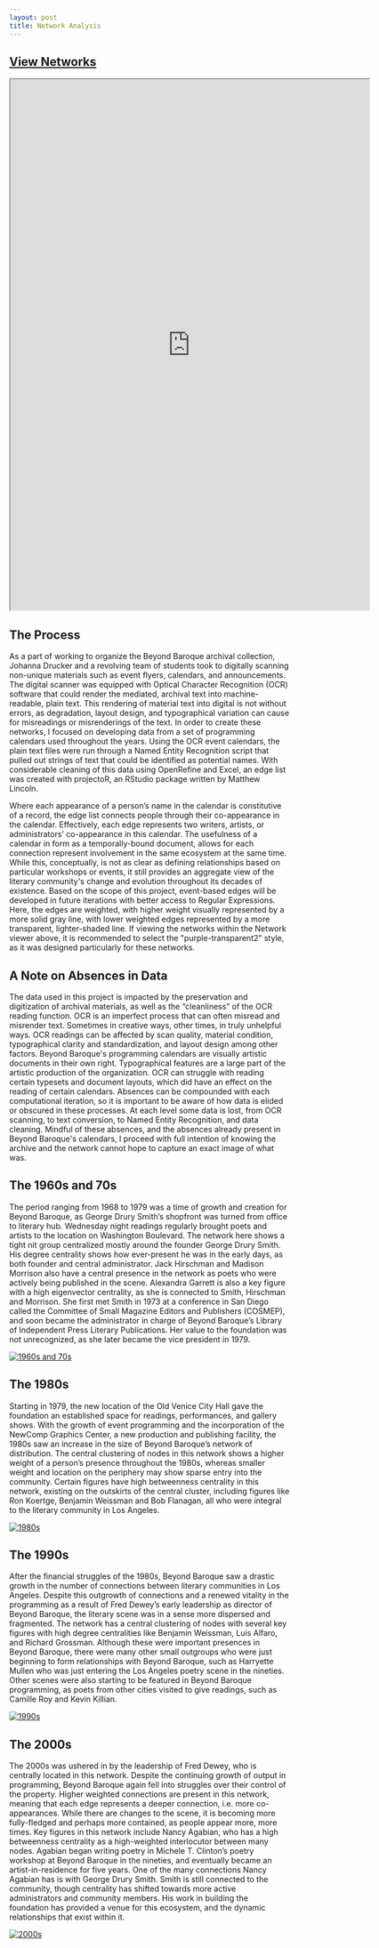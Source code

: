 ```yaml
---
layout: post
title: Network Analysis
---
```

## [View Networks](https://dylankarlsson.github.io/bb-networks/#/)

<iframe src="https://public.tableau.com/views/FiguresofBeyondBaroque/Dashboard1?:embed=y&:display_count=yes"
 width="645" height="955"></iframe>

## The Process

As a part of working to organize the Beyond Baroque archival collection, Johanna Drucker and a revolving team of students took to digitally scanning non-unique materials such as event flyers, calendars, and announcements. The digital scanner was equipped with Optical Character Recognition (OCR) software that could render the mediated, archival text into machine-readable, plain text. This rendering of material text into digital is not without errors, as degradation, layout design, and typographical variation can cause for misreadings or misrenderings of the text. In order to create these networks, I focused on developing data from a set of programming calendars used throughout the years. Using the OCR event calendars, the plain text files were run through a Named Entity Recognition script that pulled out strings of text that could be identified as potential names. With considerable cleaning of this data using OpenRefine and Excel, an edge list was created with projectoR, an RStudio package written by Matthew Lincoln.

Where each appearance of a person’s name in the calendar is constitutive of a record, the edge list connects people through their co-appearance in the calendar. Effectively, each edge represents two writers, artists, or administrators’ co-appearance in this calendar. The usefulness of a calendar in form as a temporally-bound document, allows for each connection represent involvement in the same ecosystem at the same time. While this, conceptually, is not as clear as defining relationships based on particular workshops or events, it still provides an aggregate view of the literary community's change and evolution throughout its decades of existence. Based on the scope of this project, event-based edges will be developed in future iterations with better access to Regular Expressions. Here, the edges are weighted, with higher weight visually represented by a more solid gray line, with lower weighted edges represented by a more transparent, lighter-shaded line. If viewing the networks within the Network viewer above, it is recommended to select the "purple-transparent2" style, as it was designed particularly for these networks.

## A Note on Absences in Data

The data used in this project is impacted by the preservation and digitization of archival materials, as well as the “cleanliness” of the OCR reading function. OCR is an imperfect process that can often misread and misrender text. Sometimes in creative ways, other times, in truly unhelpful ways. OCR readings can be affected by scan quality, material condition, typographical clarity and standardization, and layout design among other factors. Beyond Baroque's programming calendars are visually artistic documents in their own right. Typographical features are a large part of the artistic production of the organization. OCR can struggle with reading certain typesets and document layouts, which did have an effect on the reading of certain calendars. Absences can be compounded with each computational iteration, so it is important to be aware of how data is elided or obscured in these processes. At each level some data is lost, from OCR scanning, to text conversion, to Named Entity Recognition, and data cleaning. Mindful of these absences, and the absences already present in Beyond Baroque's calendars, I proceed with full intention of knowing the archive and the network cannot hope to capture an exact image of what was.

## The 1960s and 70s

The period ranging from 1968 to 1979 was a time of growth and creation for Beyond Baroque, as George Drury Smith’s shopfront was turned from office to literary hub. Wednesday night readings regularly brought poets and artists to the location on Washington Boulevard. The network here shows a tight nit group centralized mostly around the founder George Drury Smith. His degree centrality shows how ever-present he was in the early days, as both founder and central administrator. Jack Hirschman and Madison Morrison also have a central presence in the network as poets who were actively being published in the scene. Alexandra Garrett is also a key figure with a high eigenvector centrality, as she is connected to Smith, Hirschman and Morrison. She first met Smith in 1973 at a conference in San Diego called the Committee of Small Magazine Editors and Publishers (COSMEP), and soon became the administrator in charge of Beyond Baroque’s Library of Independent Press Literary Publications. Her value to the foundation was not unrecognized, as she later became the vice president in 1979.

[![1960s and 70s](https://i.postimg.cc/BnPcmCbn/60-70onemode-weight-csv.png)](https://postimg.cc/gxdZJ83C)

## The 1980s

Starting in 1979, the new location of the Old Venice City Hall gave the foundation an established space for readings, performances, and gallery shows. With the growth of event programming and the incorporation of the NewComp Graphics Center, a new production and publishing facility, the 1980s saw an increase in the size of Beyond Baroque’s network of distribution. The central clustering of nodes in this network shows a higher weight of a person’s presence throughout the 1980s, whereas smaller weight and location on the periphery may show sparse entry into the community. Certain figures have high betweenness centrality in this network, existing on the outskirts of the central cluster, including figures like Ron Koertge, Benjamin Weissman and Bob Flanagan, all who were integral to the literary community in Los Angeles.

[![1980s](https://i.postimg.cc/9f3PKqwt/80onemode-weight-csv.png)](https://postimg.cc/Hr277n2V)

## The 1990s

After the financial struggles of the 1980s, Beyond Baroque saw a drastic growth in the number of connections between literary communities in Los Angeles. Despite this outgrowth of connections and a renewed vitality in the programming as a result of Fred Dewey’s early leadership as director of Beyond Baroque, the literary scene was in a sense more dispersed and fragmented. The network has a central clustering of nodes with several key figures with high degree centralities like Benjamin Weissman, Luis Alfaro, and Richard Grossman. Although these were important presences in Beyond Baroque, there were many other small outgroups who were just beginning to form relationships with Beyond Baroque, such as Harryette Mullen who was just entering the Los Angeles poetry scene in the nineties. Other scenes were also starting to be featured in Beyond Baroque programming, as poets from other cities visited to give readings, such as Camille Roy and Kevin Killian.

[![1990s](https://i.postimg.cc/QxCh7G9R/90onemode-weight-csv.png)](https://postimg.cc/z3ssmQkj)

## The 2000s

The 2000s was ushered in by the leadership of Fred Dewey, who is centrally located in this network. Despite the continuing growth of output in programming, Beyond Baroque again fell into struggles over their control of the property. Higher weighted connections are present in this network, meaning that each edge represents a deeper connection, i.e. more co-appearances. While there are changes to the scene, it is becoming more fully-fledged and perhaps more contained, as people appear more, more times. Key figures in this network include Nancy Agabian, who has a high betweenness centrality as a high-weighted interlocutor between many nodes. Agabian began writing poetry in Michele T. Clinton’s poetry workshop at Beyond Baroque in the nineties, and eventually became an artist-in-residence for five years. One of the many connections Nancy Agabian has is with George Drury Smith. Smith is still connected to the community, though centrality has shifted towards more active administrators and community members. His work in building the foundation has provided a venue for this ecosystem, and the dynamic relationships that exist within it.

[![2000s](https://i.postimg.cc/wBXpz9Zs/00onemode-weight-csv.png)](https://postimg.cc/zLGMSYJJ)
